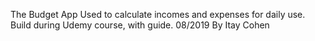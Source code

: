 The Budget App
Used to calculate incomes and expenses for daily use.
Build during Udemy course, with guide.
08/2019
By Itay Cohen
